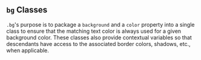 ## `bg` Classes

`.bg`'s purpose is to package a `background` and a `color` property into a single class to ensure that the matching text color is always used for a given background color. These classes also provide contextual variables so that descendants have access to the associated border colors, shadows, etc., when applicable.
